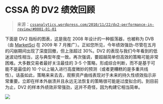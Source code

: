 <!--yml

分类：未分类

日期：2024-05-12 18:15:28

-->

# CSSA 的 DV2 绩效回顾

> 来源：[`cssanalytics.wordpress.com/2010/11/22/dv2-performance-in-review/#0001-01-01`](https://cssanalytics.wordpress.com/2010/11/22/dv2-performance-in-review/#0001-01-01)

下面是 DV2 指标的图表，这是我在 2008 年设计的一种振荡器，也被称为 DVB（由 [MarketSci](http://marketsci.wordpress.com/) 在 2009 年 7 月推广）。正如您所见，今年绩效强劲-尽管在五月的闪崩期间出现了深度回撤，但上涨超过 30%。DV2 的表现与我们今年看到的低迷波动性相当，这与典型年度一致。再次强调，要超越简单但高效的策略可能非常困难。大多数交易者最好关注最佳的 3-5 个策略，形成综合判断，而不是基于可能不是最佳的 10 个以上输入进行高度微妙的预测（或者更糟糕的是多重共线性）。话虽如此，策略来来去去，观察资产曲线表现对于未来的持久性绩效指示非常重要。立即在样本外崩溃并且永远无法恢复的策略很可能是过度拟合的。到目前为止，DV2 的样本外绩效非常强劲，这并不奇怪，因为构建它相当简单。

![](https://cssanalytics.files.wordpress.com/2010/11/0021.png)
